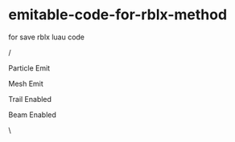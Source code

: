 # emitable-code-for-rblx-method
for save rblx luau code

/

Particle Emit

Mesh Emit

Trail Enabled

Beam Enabled

\
